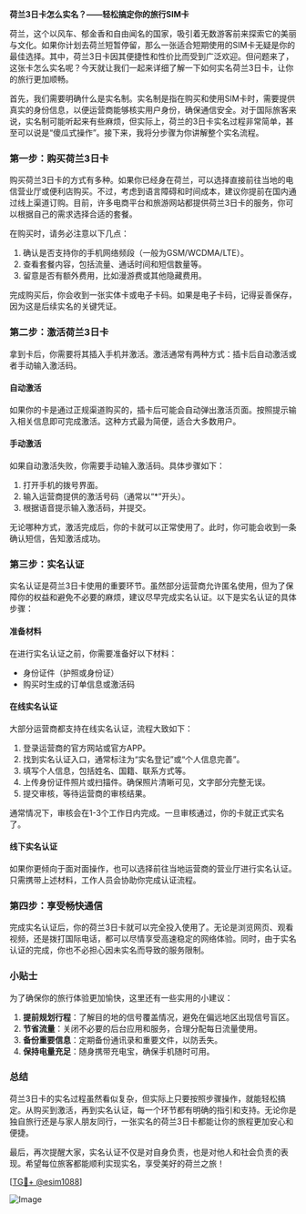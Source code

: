 **荷兰3日卡怎么实名？——轻松搞定你的旅行SIM卡**

荷兰，这个以风车、郁金香和自由闻名的国家，吸引着无数游客前来探索它的美丽与文化。如果你计划去荷兰短暂停留，那么一张适合短期使用的SIM卡无疑是你的最佳选择。其中，荷兰3日卡因其便捷性和性价比而受到广泛欢迎。但问题来了，这张卡怎么实名呢？今天就让我们一起来详细了解一下如何实名荷兰3日卡，让你的旅行更加顺畅。

首先，我们需要明确什么是实名制。实名制是指在购买和使用SIM卡时，需要提供真实的身份信息，以便运营商能够核实用户身份，确保通信安全。对于国际旅客来说，实名制可能听起来有些麻烦，但实际上，荷兰的3日卡实名过程非常简单，甚至可以说是“傻瓜式操作”。接下来，我将分步骤为你讲解整个实名流程。

### **第一步：购买荷兰3日卡**
购买荷兰3日卡的方式有多种。如果你已经身在荷兰，可以选择直接前往当地的电信营业厅或便利店购买。不过，考虑到语言障碍和时间成本，建议你提前在国内通过线上渠道订购。目前，许多电商平台和旅游网站都提供荷兰3日卡的服务，你可以根据自己的需求选择合适的套餐。

在购买时，请务必注意以下几点：
1. 确认是否支持你的手机网络频段（一般为GSM/WCDMA/LTE）。
2. 查看套餐内容，包括流量、通话时间和短信数量等。
3. 留意是否有额外费用，比如漫游费或其他隐藏费用。

完成购买后，你会收到一张实体卡或电子卡码。如果是电子卡码，记得妥善保存，因为这是后续实名的关键凭证。

### **第二步：激活荷兰3日卡**
拿到卡后，你需要将其插入手机并激活。激活通常有两种方式：插卡后自动激活或者手动输入激活码。

#### **自动激活**
如果你的卡是通过正规渠道购买的，插卡后可能会自动弹出激活页面。按照提示输入相关信息即可完成激活。这种方式最为简便，适合大多数用户。

#### **手动激活**
如果自动激活失败，你需要手动输入激活码。具体步骤如下：
1. 打开手机的拨号界面。
2. 输入运营商提供的激活号码（通常以“*”开头）。
3. 根据语音提示输入激活码，并提交。

无论哪种方式，激活完成后，你的卡就可以正常使用了。此时，你可能会收到一条确认短信，告知激活成功。

### **第三步：实名认证**
实名认证是荷兰3日卡使用的重要环节。虽然部分运营商允许匿名使用，但为了保障你的权益和避免不必要的麻烦，建议尽早完成实名认证。以下是实名认证的具体步骤：

#### **准备材料**
在进行实名认证之前，你需要准备好以下材料：
- 身份证件（护照或身份证）
- 购买时生成的订单信息或激活码

#### **在线实名认证**
大部分运营商都支持在线实名认证，流程大致如下：
1. 登录运营商的官方网站或官方APP。
2. 找到实名认证入口，通常标注为“实名登记”或“个人信息完善”。
3. 填写个人信息，包括姓名、国籍、联系方式等。
4. 上传身份证件照片或扫描件。确保照片清晰可见，文字部分完整无误。
5. 提交审核，等待运营商的审核结果。

通常情况下，审核会在1-3个工作日内完成。一旦审核通过，你的卡就正式实名了。

#### **线下实名认证**
如果你更倾向于面对面操作，也可以选择前往当地运营商的营业厅进行实名认证。只需携带上述材料，工作人员会协助你完成认证流程。

### **第四步：享受畅快通信**
完成实名认证后，你的荷兰3日卡就可以完全投入使用了。无论是浏览网页、观看视频，还是拨打国际电话，都可以尽情享受高速稳定的网络体验。同时，由于实名认证的完成，你也不必担心因未实名而导致的服务限制。

### **小贴士**
为了确保你的旅行体验更加愉快，这里还有一些实用的小建议：
1. **提前规划行程**：了解目的地的信号覆盖情况，避免在偏远地区出现信号盲区。
2. **节省流量**：关闭不必要的后台应用和服务，合理分配每日流量使用。
3. **备份重要信息**：定期备份通讯录和重要文件，以防丢失。
4. **保持电量充足**：随身携带充电宝，确保手机随时可用。

### **总结**
荷兰3日卡的实名过程虽然看似复杂，但实际上只要按照步骤操作，就能轻松搞定。从购买到激活，再到实名认证，每一个环节都有明确的指引和支持。无论你是独自旅行还是与家人朋友同行，一张实名的荷兰3日卡都能让你的旅程更加安心和便捷。

最后，再次提醒大家，实名认证不仅是对自身负责，也是对他人和社会负责的表现。希望每位旅客都能顺利实现实名，享受美好的荷兰之旅！

[[TG💪+ @esim1088](https://t.me/s/esim1088)] 

![Image](https://i.postimg.cc/4NQfJmqS/Snipaste-2025-05-13-00-14-12.png)